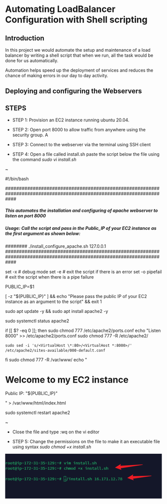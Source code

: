 # Automating LoadBalancer Configuration with Shell scripting

## Introduction
In this project we would automate the setup and maintenance of a load balancer by writing a shell script that when we run, all the task would be done for us automatically.

Automation helps speed up the deployment of services and reduces the chance of making errors in our day to day activity.

## Deploying and configuring the Webservers

## STEPS

-  STEP 1: Provision an EC2 instance running ubuntu 20.04.

- STEP 2: Open port 8000 to allow traffic from anywhere using the security group. A

- STEP 3: Connect to the webserver via the terminal using SSH client

- STEP 4: Open a file called install.sh paste the script below the file using the command  *sudo vi install.sh*


~

#!/bin/bash

####################################################################################################################
##### This automates the installation and configuring of apache webserver to listen on port 8000
##### Usage: Call the script and pass in the Public_IP of your EC2 instance as the first argument as shown below:
######## ./install_configure_apache.sh 127.0.0.1
####################################################################################################################

set -x # debug mode
set -e # exit the script if there is an error
set -o pipefail # exit the script when there is a pipe failure

PUBLIC_IP=$1

[ -z "${PUBLIC_IP}" ] && echo "Please pass the public IP of your EC2 instance as an argument to the script" && exit 1

sudo apt update -y &&  sudo apt install apache2 -y

sudo systemctl status apache2

if [[ $? -eq 0 ]]; then
    sudo chmod 777 /etc/apache2/ports.conf
    echo "Listen 8000" >> /etc/apache2/ports.conf
    sudo chmod 777 -R /etc/apache2/

    sudo sed -i 's/<VirtualHost \*:80>/<VirtualHost *:8000>/' /etc/apache2/sites-available/000-default.conf

fi
sudo chmod 777 -R /var/www/
echo "<!DOCTYPE html>
        <html>
        <head>
            <title>My EC2 Instance</title>
        </head>
        <body>
            <h1>Welcome to my EC2 instance</h1>
            <p>Public IP: "${PUBLIC_IP}"</p>
        </body>
        </html>" > /var/www/html/index.html

sudo systemctl restart apache2



~


- Close the file and type :wq on the vi editor

- STEP 5: Change the permissions on the file to make it an executable file using syntax *sudo chmod +x install.sh*


![ChangeToXfile](./img/3.install.png)


